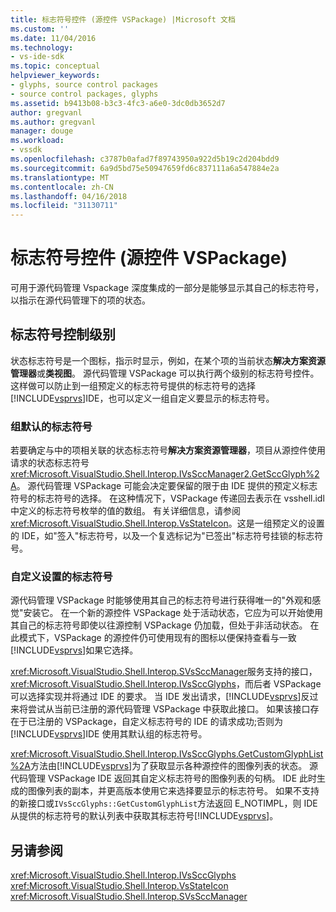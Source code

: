 ```yaml
---
title: 标志符号控件 (源控件 VSPackage) |Microsoft 文档
ms.custom: ''
ms.date: 11/04/2016
ms.technology:
- vs-ide-sdk
ms.topic: conceptual
helpviewer_keywords:
- glyphs, source control packages
- source control packages, glyphs
ms.assetid: b9413b08-b3c3-4fc3-a6e0-3dc0db3652d7
author: gregvanl
ms.author: gregvanl
manager: douge
ms.workload:
- vssdk
ms.openlocfilehash: c3787b0afad7f89743950a922d5b19c2d204bdd9
ms.sourcegitcommit: 6a9d5bd75e50947659fd6c837111a6a547884e2a
ms.translationtype: MT
ms.contentlocale: zh-CN
ms.lasthandoff: 04/16/2018
ms.locfileid: "31130711"
---
```

# <a name="glyph-control-source-control-vspackage"></a>标志符号控件 (源控件 VSPackage)
可用于源代码管理 Vspackage 深度集成的一部分是能够显示其自己的标志符号，以指示在源代码管理下的项的状态。  
  
## <a name="levels-of-glyph-control"></a>标志符号控制级别  
 状态标志符号是一个图标，指示时显示，例如，在某个项的当前状态**解决方案资源管理器**或**类视图**。 源代码管理 VSPackage 可以执行两个级别的标志符号控件。 这样做可以防止到一组预定义的标志符号提供的标志符号的选择[!INCLUDE[vsprvs](../../code-quality/includes/vsprvs_md.md)]IDE，也可以定义一组自定义要显示的标志符号。  
  
### <a name="default-set-of-glyphs"></a>组默认的标志符号  
 若要确定与中的项相关联的状态标志符号**解决方案资源管理器**，项目从源控件使用请求的状态标志符号<xref:Microsoft.VisualStudio.Shell.Interop.IVsSccManager2.GetSccGlyph%2A>。 源代码管理 VSPackage 可能会决定要保留的限于由 IDE 提供的预定义标志符号的标志符号的选择。 在这种情况下，VSPackage 传递回去表示在 vsshell.idl 中定义的标志符号枚举的值的数组。 有关详细信息，请参阅<xref:Microsoft.VisualStudio.Shell.Interop.VsStateIcon>。这是一组预定义的设置的 IDE，如"签入"标志符号，以及一个复选标记为"已签出"标志符号挂锁的标志符号。  
  
### <a name="custom-set-of-glyphs"></a>自定义设置的标志符号  
 源代码管理 VSPackage 时能够使用其自己的标志符号进行获得唯一的"外观和感觉"安装它。 在一个新的源控件 VSPackage 处于活动状态，它应为可以开始使用其自己的标志符号即使以往源控制 VSPackage 仍加载，但处于非活动状态。 在此模式下，VSPackage 的源控件仍可使用现有的图标以便保持查看与一致[!INCLUDE[vsprvs](../../code-quality/includes/vsprvs_md.md)]如果它选择。  
  
 <xref:Microsoft.VisualStudio.Shell.Interop.SVsSccManager>服务支持的接口， <xref:Microsoft.VisualStudio.Shell.Interop.IVsSccGlyphs>，而后者 VSPackage 可以选择实现并将通过 IDE 的要求。 当 IDE 发出请求，[!INCLUDE[vsprvs](../../code-quality/includes/vsprvs_md.md)]反过来将尝试从当前已注册的源代码管理 VSPackage 中获取此接口。 如果该接口存在于已注册的 VSPackage，自定义标志符号的 IDE 的请求成功;否则为[!INCLUDE[vsprvs](../../code-quality/includes/vsprvs_md.md)]IDE 使用其默认组的标志符号。  
  
 <xref:Microsoft.VisualStudio.Shell.Interop.IVsSccGlyphs.GetCustomGlyphList%2A>方法由[!INCLUDE[vsprvs](../../code-quality/includes/vsprvs_md.md)]为了获取显示各种源控件的图像列表的状态。 源代码管理 VSPackage IDE 返回其自定义标志符号的图像列表的句柄。 IDE 此时生成的图像列表的副本，并更高版本使用它来选择要显示的标志符号。 如果不支持的新接口或`IVsSccGlyphs::GetCustomGlyphList`方法返回 E_NOTIMPL，则 IDE 从提供的标志符号的默认列表中获取其标志符号[!INCLUDE[vsprvs](../../code-quality/includes/vsprvs_md.md)]。  
  
## <a name="see-also"></a>另请参阅  
 <xref:Microsoft.VisualStudio.Shell.Interop.IVsSccGlyphs>   
 <xref:Microsoft.VisualStudio.Shell.Interop.VsStateIcon>   
 <xref:Microsoft.VisualStudio.Shell.Interop.SVsSccManager>